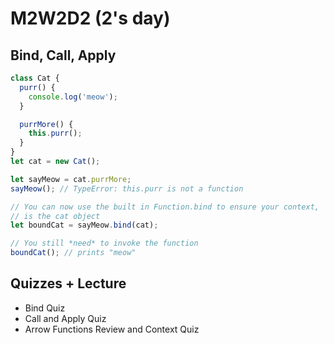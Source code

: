 # M2W2D2 (2's day)

## Bind, Call, Apply

```js
class Cat {
  purr() {
    console.log('meow');
  }

  purrMore() {
    this.purr();
  }
}
let cat = new Cat();

let sayMeow = cat.purrMore;
sayMeow(); // TypeError: this.purr is not a function

// You can now use the built in Function.bind to ensure your context, `this`,
// is the cat object
let boundCat = sayMeow.bind(cat);

// You still *need* to invoke the function
boundCat(); // prints "meow"
```

## Quizzes + Lecture

- Bind Quiz
- Call and Apply Quiz
- Arrow Functions Review and Context Quiz
